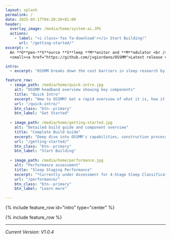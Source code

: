 ```yaml
---
layout: splash
permalink: /
date: 2025-05-17T04:20:20+01:00
header:
  overlay_image: /media/home/system-ai.JPG
  actions:
    - label: "<i class='fas fa-download'></i> Start Building!"
      url: "/getting-started/"
excerpt: >
  An **O**pen-**S**ource **S**leep **M**onitor and **M**odulator <br />
  <small><a href="https://github.com/jvgiordano/OSSMM">Latest release v1.0.4</a></small>

intro:
  - excerpt: "OSSMM breaks down the cost barriers in sleep research by providing researchers and enthusiasts with an affordable, accurate, and fully open-source platform for both sleep monitoring and modulation experiments. Build your own system for under €60."

feature_row:
  - image_path: /media/home/quick-intro.jpg
    alt: "OSSMM headband overview showing key components"
    title: "Quick Intro"
    excerpt: "New to OSSMM? Get a rapid overview of what it is, how it works, and why it matters for sleep research."
    url: "/quick-intro/"
    btn_class: "btn--primary"
    btn_label: "Get Started"
    
  - image_path: /media/home/getting-started.jpg
    alt: "Detailed build guide and component overview"
    title: "Complete Build Guide"
    excerpt: "Deep dive into OSSMM's capabilities, construction process, and cost breakdown. Everything you need to build your own system."
    url: "/getting-started/"
    btn_class: "btn--primary"
    btn_label: "Start Building"
    
  - image_path: /media/home/performance.jpg
    alt: "Performance assessment"
    title: "Sleep Staging Performance"
    excerpt: "*Currently under Assessment for 4-Stage Sleep Classification*"
    url: "/performance/"
    btn_class: "btn--primary"
    btn_label: "Learn more" 

---
```


{% include feature_row id="intro" type="center" %}

{% include feature_row %}

---
*Current Version: V1.0.4*